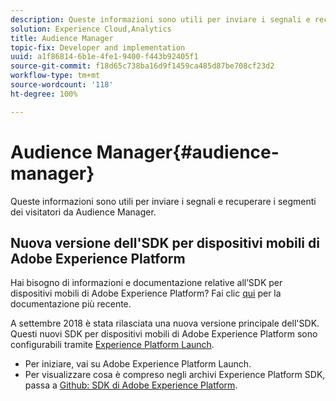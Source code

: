 ```yaml
---
description: Queste informazioni sono utili per inviare i segnali e recuperare i segmenti dei visitatori da Audience Manager.
solution: Experience Cloud,Analytics
title: Audience Manager
topic-fix: Developer and implementation
uuid: a1f86814-6b1e-4fe1-9400-f443b92405f1
source-git-commit: f18d65c738ba16d9f1459ca485d87be708cf23d2
workflow-type: tm+mt
source-wordcount: '118'
ht-degree: 100%

---
```



# Audience Manager{#audience-manager}

Queste informazioni sono utili per inviare i segnali e recuperare i segmenti dei visitatori da Audience Manager.

## Nuova versione dell&#39;SDK per dispositivi mobili di Adobe Experience Platform

Hai bisogno di informazioni e documentazione relative all’SDK per dispositivi mobili di Adobe Experience Platform? Fai clic [qui](https://aep-sdks.gitbook.io/docs/) per la documentazione più recente.

A settembre 2018 è stata rilasciata una nuova versione principale dell&#39;SDK. Questi nuovi SDK per dispositivi mobili di Adobe Experience Platform sono configurabili tramite [Experience Platform Launch](https://www.adobe.com/it/experience-platform/launch.html).

* Per iniziare, vai su Adobe Experience Platform Launch.
* Per visualizzare cosa è compreso negli archivi Experience Platform SDK, passa a [Github: SDK di Adobe Experience Platform](https://github.com/Adobe-Marketing-Cloud/acp-sdks).

